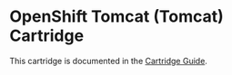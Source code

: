 # OpenShift Tomcat (Tomcat) Cartridge
This cartridge is documented in the [Cartridge Guide](http://openshift.github.io/documentation/oo_cartridge_guide.html#tomcat).
